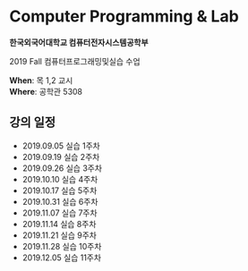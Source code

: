 # Computer Programming & Lab

**한국외국어대학교 컴퓨터전자시스템공학부**

2019 Fall 컴퓨터프로그래밍및실습 수업

**When**: 목 1,2 교시  
**Where**: 공학관 5308

## 강의 일정

-   2019.09.05 실습 1주차
-   2019.09.19 실습 2주차
-   2019.09.26 실습 3주차
-   2019.10.10 실습 4주차
-   2019.10.17 실습 5주차
-   2019.10.31 실습 6주차
-   2019.11.07 실습 7주차
-   2019.11.14 실습 8주차
-   2019.11.21 실습 9주차
-   2019.11.28 실습 10주차
-   2019.12.05 실습 11주차

